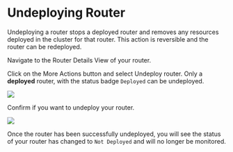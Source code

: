 # Undeploying Router

Undeploying a router stops a deployed router and removes any resources deployed in the cluster for that router. This action is reversible and the router can be redeployed.

Navigate to the Router Details View of your router.

Click on the More Actions button and select Undeploy router. Only a **deployed** router, with the status badge `Deployed` can be undeployed.

![](../../.gitbook/assets/select\_undeploy\_router.png)

Confirm if you want to undeploy your router.

![](../../.gitbook/assets/undeploy\_router\_modal.png)

Once the router has been successfully undeployed, you will see the status of your router has changed to `Not Deployed` and will no longer be monitored.
